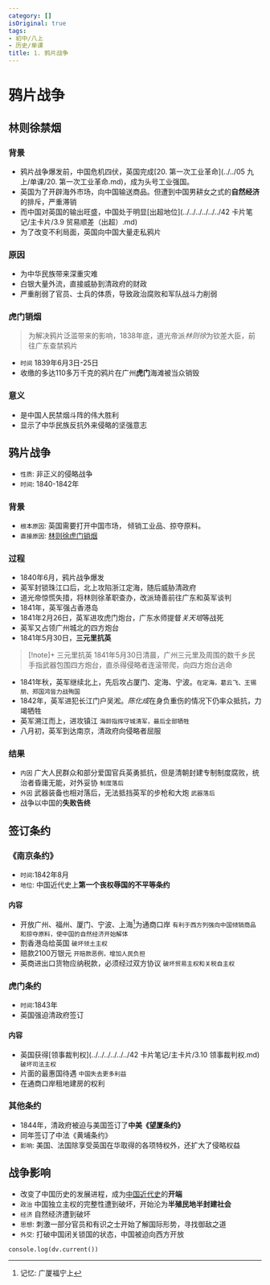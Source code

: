```yaml
---
category: []
isOriginal: true
tags:
- 初中/八上
- 历史/单课
title: 1. 鸦片战争
---
```

# 鸦片战争
## 林则徐禁烟
### 背景
- 鸦片战争爆发前，中国危机四伏，英国完成[20. 第一次工业革命](../../05 九上/单课/20. 第一次工业革命.md)，成为头号工业强国。
- 英国为了开辟海外市场，向中国输送商品。但遭到中国男耕女之式的**自然经济**的排斥，严重滞销
- 而中国对英国的输出旺盛，中国处于明显[出超地位](../../../../../../42 卡片笔记/主卡片/3.9 贸易顺差（出超）.md)
- 为了改变不利局面，英国向中国大量走私鸦片
### 原因
- 为中华民族带来深重灾难
- 白银大量外流，直接威胁到清政府的财政
- 严重削弱了官员、士兵的体质，导致政治腐败和军队战斗力削弱
### 虎门销烟
> 为解决鸦片泛滥带来的影响，1838年底，道光帝派*林则徐*为钦差大臣，前往广东查禁鸦片

- `时间` 1839年6月3日-25日
- 收缴的多达110多万千克的鸦片在广州**虎门**海滩被当众销毁
### 意义
- 是中国人民禁烟斗阵的伟大胜利
- 显示了中华民族反抗外来侵略的坚强意志
## 鸦片战争

- `性质`: 非正义的侵略战争
- `时间`: 1840-1842年
### 背景
- `根本原因`: 英国需要打开中国市场， 倾销工业品、掠夺原料。
- `直接原因`: [林则徐虎门销烟](#虎门销烟)
### 过程
- 1840年6月，鸦片战争爆发
- 英军封锁珠江口后，北上攻陷浙江定海，随后威胁清政府
- 道光帝惊慌失措，将林则徐革职查办，改派琦善前往广东和英军谈判
- 1841年，英军强占香港岛
- 1841年2月26日，英军进攻虎门炮台，广东水师提督*关天培*等战死
- 英军又占领广州城北的四方炮台
- 1841年5月30日，**三元里抗英**
> [!note]+  三元里抗英
> 1841年5月30日清晨，广州三元里及周围的数千乡民手指武器包围四方炮台，直杀得侵略者连滚带爬，向四方炮台逃命
- 1841年秋，英军继续北上，先后攻占厦门、定海、宁波。`在定海，葛云飞、王锡朋、郑国鸿皆力战殉国`
- 1842年，英军进犯长江门户吴淞。*陈化成*在身负重伤的情况下仍率众抵抗，力竭牺牲
- 英军溯江而上，进攻镇江 `海龄指挥守城清军，最后全部牺牲`
- 八月初，英军到达南京，清政府向侵略者屈服
### 结果
- `内因` 广大人民群众和部分爱国官兵英勇抵抗，但是清朝封建专制制度腐败，统治者昏庸无能，对外妥协 `制度落后`
- `外因` 武器装备也相对落后，无法抵挡英军的步枪和大炮 `武器落后`
- 战争以中国的**失败告终**
## 签订条约
### 《南京条约》
- `时间`:1842年8月
- `地位`: 中国近代史上**第一个丧权辱国的不平等条约**
#### 内容
- 开放广州、福州、厦门、宁波、上海[^1]为通商口岸 `有利于西方列强向中国倾销商品和掠夺原料，使中国的自然经济开始解体`
- 割香港岛给英国 `破坏领土主权`
- 赔款2100万银元 `开赔款恶例，增加人民负担`
- 英商进出口货物应纳税款，必须经过双方协议 `破坏贸易主权和关税自主权`

### 虎门条约
- `时间`:1843年
- 英国强迫清政府签订
#### 内容
- 英国获得[领事裁判权](../../../../../../42 卡片笔记/主卡片/3.10 领事裁判权.md) `破坏司法主权`
- 片面的最惠国待遇  `中国失去更多利益`
- 在通商口岸租地建房的权利
### 其他条约
- 1844年，清政府被迫与美国签订了**中美《望厦条约》**
- 同年签订了中法《黄埔条约》
- `影响`: 美国、法国除享受英国在华取得的各项特权外，还扩大了侵略权益
## 战争影响
- 改变了中国历史的发展进程，成为[中国近代史](../../专题/时代/中国史/中国近代史.md)的**开端**
- `政治` 中国独立主权的完整性遭到破坏，开始沦为**半殖民地半封建社会**
- `经济` 自然经济遭到破坏
- `思想`: 刺激一部分官员和有识之士开始了解国际形势，寻找御敌之道
- `外交`: 打破中国闭关锁国的状态，中国被迫向西方开放


```dataviewjs
console.log(dv.current())
```

[^1]: 记忆: 广厦福宁上